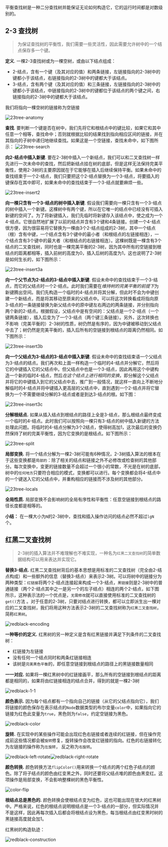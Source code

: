 平衡查找树是一种二分查找树并能保证无论如何构造它，它的运行时间都是对数级别的。

## 2-3 查找树 ##
> 为保证查找树的平衡性，我们需要一些灵活性，因此需要允许树中的一个结点保存多一个键。

**定义**. 一棵2-3查找树或为一棵空树，或由以下结点组成：
- 2-结点，含有一个键（及其对应的值）和两条链接，左链接指向的2-3树中的键都小于该结点，右链接指向的2-3树中的键都大于该结点。
- 3-结点，含有两个键（及其对应的值）和三条链接，左链接指向的2-3树中的键都小于该结点，中链接指向的2-3树中的键都位于该结点的两个键之间，右链接指向的2-3树中的键都大于该结点。

我们将指向一棵空树的链接称为空链接

![23tree-anatomy](http://i.imgur.com/wEIm75M.png)

**查找**. 要判断一个键是否在树中，我们先将它和根结点中的键比较，如果它和其中任意一个相等，查找命中；否则就根据比较的结果找到指向相应区间的链接，并在其指向的子树中递归地继续查找。如果这是一个空链接，查找未命中，如下图所示：
![23tree-search](http://i.imgur.com/QPqfu7x.png)

**向2-结点中插入新键**. 要在2-3树中插入一个新结点，我们可以和二叉查找树一样先进行一次未命中的查找，然后把新结点挂在树的底部，但是这样无法保持完美平衡性，使用2-3树的主要原因就在于它能够在插入后继续保持平衡。如果未命中的查找结束于一个2-结点，我们只要把这个2-结点替换为一个3-结点，将要插入的键保存在其中即可，如果未命中的查找结束于一个3-结点就要麻烦一些。

![23tree-insert2](http://i.imgur.com/sqlnAiG.png)

**向一棵只含有一个3-结点的树中插入新键**. 假设我们需要向一棵只含有一个3-结点的树中插入一个新键。这棵树中有两个键，所以在它唯一的结点中已经没有可插入新键的空间了。为了将新键插入，我们先临时将新键存入该结点中，使之成为一个4-结点。它很自然地扩展了以前的结点并含有3个键和4条链接。创建一个4-结点很方便，因为很容易将它替换为一棵由3个2-结点组成的2-3树，其中一个结点（根）含有中键，一个结点含有3个键中的最小者（和根结点的左链接相连），一个结点含有3个键中的最大者（和根结点的右链接相连）。这棵树既是一棵含有3个结点的二叉查找树，同时也是一棵完美平衡的2-3树，因为其中所有的空链接到根结点的距离都相等，插入前树的高度为0，插入后树的高度为1，这也说明了2-3树是如何生长的，如下图所示：

![23tree-insert3a](http://i.imgur.com/Hshmwu0.png)

**向一个父节点为2-结点的3-结点中插入新键**. 假设未命中的查找结束于一个3-结点，而它的父结点时一个2-结点。此时我们需要在*维持树的完美平衡的前提下*为新键腾出空间。我们先构造一个临时的4-结点并将其分解，但此时不会为中键创建一个新结点，而是将其移动至原来的父结点中。可以将这次转换看成将指向原3-结点的一条链接替换为新父结点中的原中键左右两边的两条链接，并分别指向两个新的2-结点。根据假设，父结点中是有空间的：父结点是一个2-结点（一个键两条链接），插入后变为了一个3-结点（两个键三条链接）。另外，这次转换也不影响（完美平衡的）2-3树的性质，树仍然是有序的，因为中键被移动到父结点中去了；树仍然是完美平衡的，插入后所有的空链接到根结点的距离仍然相同。如下图所示：

![23tree-insert3b](http://i.imgur.com/ThdaFrk.png)

**向一个父结点为3-结点的3-结点中插入新键**. 假设未命中的查找结束语一个父结点为3-结点的结点。我们再次和上面一样构造一个临时的4-结点并分解它，然后将它的中键插入它的父结点中。但父结点中也是一个3-结点，因此再用这个中键构造一个新的临时4-结点，然后*在这个结点上进行相同的变换*，即分解这个父结点并将它的中键插入到它的父结点中去，推广到一般情况，就这样一直向上不断地分解临时的4-结点并将中键插入更高层的父结点中，直到遇到一个2-结点并将它替换为一个不需要继续分解的3-结点或者是到达3-结点的根。如下图：

![23tree-insert3c](http://i.imgur.com/Snx6VnN.png)

**分解根结点.** 如果从插入结点到根结点的路径上全是3-结点，那么根结点最终变成一个临时的4-结点。此时我们可以按照向一棵只有3-结点的树中插入新键的方法处理此问题。将临时的4-结点分解为3个2结点，使得树高加1，这次最后的变换仍然保持了树的完美平衡性，因为它变换的是根结点。如下图所示：

![23tree-split](http://i.imgur.com/5GgVQyZ.png)

**局部变换.** 将一个结点分解为一棵2-3树可能有6种情况，2-3树插入算法的根本在于这些变换都是`局部的`：除了相关的结点和链接之外不必修改或检查树的其他部分。每次变换中，变更的链接数量不会超过一个很小的常数，不光是在树的底部，树中的`任何地方`只要符合相应的模式，变换都可以进行。每个变换都会将4-结点中的一个键送入它的父结点中，并重构相应的链接而不涉及树的其他部分。

![23tree-locals](http://i.imgur.com/HQ0oZtw.png)

**全局性质.** 局部变换不会影响树的全局有序性和平衡性：任意空链接到根结点的路径长度都是相等的。

**小结：** 在一棵大小为`N`的2-3树中，查找和插入操作访问的结点必然不超过`lgN`个。

## 红黑二叉查找树 ##

> 2-3树的插入算法并不难理解也不难实现，一种名为`红黑二叉查找树`的简单数据结构可以用来表达并实现它。

**替换3-结点.** 红黑二叉查找树背后的基本思想是用标准的二叉查找树（完全由2-结点构成）和一些额外的信息（替换3-结点）来表示2-3树。可以将树中的链接分为两种类型：`红链接`将两个2-结点连接起来构成一个3-结点，`黑链接`则是2-3树中的普通链接（两个2-结点其中之一是另一个的左子结点）相连的两个2-结点，如下图所示，这种表示法的一个优点是，`无需修改`就可以直接使用标准的二叉查找树的`get()`方法
。对于任意的2-3树，只要对结点进行转换，都可以立即派生出一棵对应的二叉查找树，我们将用这种方法表示2-3树的二叉查找树称为`红黑二叉查找树`，简称`红黑树`。

![redblack-encoding](http://i.imgur.com/tX3eDkh.png)

**一种等价的定义.** 红黑树的另一种定义是含有红黑链接并满足下列条件的二叉查找树：
- 红链接为左链接
- 没有任何一个结点同时和两条红链接相连
- 该树是`完美黑色平衡`的，即任意空链接到根结点的路径上的黑链接数量相同

**一一对应.** 如果将一棵红黑树中的红链接画平，那么所有的空链接到根结点的距离都是相同的，如果将由红链接相连的结点合并，得到的就是一棵2-3树

![redblack-1-1](http://i.imgur.com/nqNOxmK.png)

**颜色表示.** 因为每个结点都有一个指向自己的链接（从它的父结点指向它），我们将链接的颜色保存在表示结点的`Node`数据类型的布尔变量`color`中，如果指向它的链接为红色此变量为`true`，黑色则为`false`，约定空链接为黑色。

![redblack-color](http://i.imgur.com/8l2vHLZ.png)

**旋转.** 在实现中的某些操作可能会出现红色右链接或者连续的红链接，但在操作完成前这些情况都会被`旋转`修复，旋转操作会改变红链接的指向。红色的右链接转化为左链接的操作称为`左旋转`，
反之称为`右旋转`。

![redblack-left-rotate](http://i.imgur.com/6KGUadd.png)![redblack-right-rotate](http://i.imgur.com/8542RVt.png)

**颜色转换.** 颜色转换方法`flipColor()`用来转换一个结点的两个红色子结点的颜色。除了将子结点的颜色由红变黑之外，同时还要将父结点堆的颜色由黑变红。这项操作是局部变换，不会影响整棵树的黑色平衡性。

![color-flip](http://i.imgur.com/v7BTXuN.png)

**根结点总是黑色的.** 颜色转换会使根结点变为红色，这也可能出现在很大的红黑树中。严格来说，红色的根结点说明根结点是一个3-结点的一部分，但实际情况并不是这样，因此再每次插入后都会将根结点设为黑色，每当根结点由红变黑时树的黑链接高度就会加1。

红黑树的构造轨迹：

![redblack-construction](http://i.imgur.com/2qtkqcw.png)